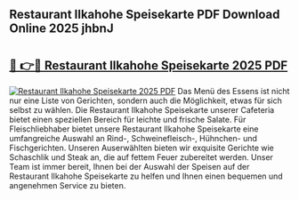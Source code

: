 ## Restaurant Ilkahohe Speisekarte PDF Download Online 2025 jhbnJ

# <h2><a href="http://gc6sdoc.nevu.top/?p=Restaurant+Ilkahohe+Speisekarte">🔗 👉🔴 Restaurant Ilkahohe Speisekarte 2025 PDF</a></h2>

[![Restaurant Ilkahohe Speisekarte 2025 PDF](https://i.imgur.com/dBaPXMq.png)](http://gc6sdoc.nevu.top/?p=Restaurant+Ilkahohe+Speisekarte)
Das Menü des Essens ist nicht nur eine Liste von Gerichten, sondern auch die Möglichkeit, etwas für sich selbst zu wählen. Die Restaurant Ilkahohe Speisekarte unserer Cafeteria bietet einen speziellen Bereich für leichte und frische Salate. Für Fleischliebhaber bietet unsere Restaurant Ilkahohe Speisekarte eine umfangreiche Auswahl an Rind-, Schweinefleisch-, Hühnchen- und Fischgerichten. Unseren Auserwählten bieten wir exquisite Gerichte wie Schaschlik und Steak an, die auf fettem Feuer zubereitet werden. Unser Team ist immer bereit, Ihnen bei der Auswahl der Speisen auf der Restaurant Ilkahohe Speisekarte zu helfen und Ihnen einen bequemen und angenehmen Service zu bieten.
